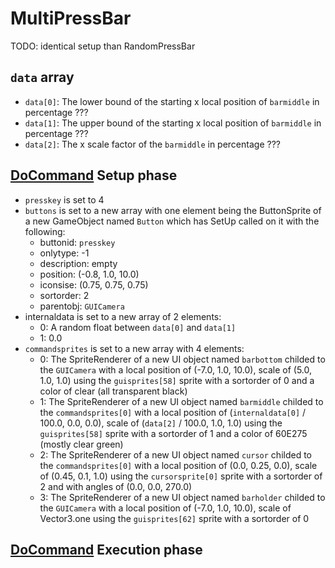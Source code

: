 # MultiPressBar

TODO: identical setup than RandomPressBar

## `data` array

- `data[0]`: The lower bound of the starting x local position of `barmiddle` in percentage ???
- `data[1]`: The upper bound of the starting x local position of `barmiddle` in percentage ??? 
- `data[2]`: The x scale factor of the `barmiddle` in percentage ???

## [DoCommand](../DoCommand.md) Setup phase

- `presskey` is set to 4
- `buttons` is set to a new array with one element being the ButtonSprite of a new GameObject named `Button` which has SetUp called on it with the following:
    - buttonid: `presskey`
    - onlytype: -1
    - description: empty
    - position: (-0.8, 1.0, 10.0)
    - iconsise: (0.75, 0.75, 0.75)
    - sortorder: 2
    - parentobj: `GUICamera`
- internaldata is set to a new array of 2 elements:
    - 0: A random float between `data[0]` and `data[1]`
    - 1: 0.0
- `commandsprites` is set to a new array with 4 elements:
    - 0: The SpriteRenderer of a new UI object named `barbottom` childed to the `GUICamera` with a local position of (-7.0, 1.0, 10.0), scale of (5.0, 1.0, 1.0) using the `guisprites[58]` sprite with a sortorder of 0 and a color of clear (all transparent black)
    - 1: The SpriteRenderer of a new UI object named `barmiddle` childed to the `commandsprites[0]` with a local position of (`internaldata[0]` / 100.0, 0.0, 0.0), scale of (`data[2]` / 100.0, 1.0, 1.0) using the `guisprites[58]` sprite with a sortorder of 1 and a color of 60E275 (mostly clear green)
    - 2: The SpriteRenderer of a new UI object named `cursor` childed to the `commandsprites[0]` with a local position of (0.0, 0.25, 0.0), scale of (0.45, 0.1, 1.0) using the `cursorsprite[0]` sprite with a sortorder of 2 and with angles of (0.0, 0.0, 270.0)
    - 3: The SpriteRenderer of a new UI object named `barholder` childed to the `GUICamera` with a local position of (-7.0, 1.0, 10.0), scale of Vector3.one using the `guisprites[62]` sprite with a sortorder of 0

## [DoCommand](../DoCommand.md) Execution phase

